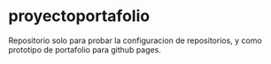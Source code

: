 # proyectoportafolio
Repositorio solo para probar la configuracion de repositorios,
y como prototipo de portafolio para github pages.
